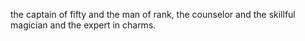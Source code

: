 the captain of fifty and the man of rank, the counselor and the skillful magician and the expert in charms.
